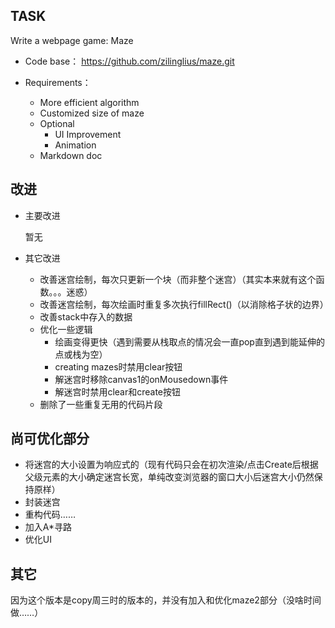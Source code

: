 ## **TASK**

Write a webpage game: Maze

+ Code base：
https://github.com/zilinglius/maze.git

+ Requirements：
  + More efficient algorithm
  + Customized size of maze
  + Optional
    + UI Improvement
    + Animation
  + Markdown doc

## **改进**

+ 主要改进
  
  暂无

+ 其它改进
  + 改善迷宫绘制，每次只更新一个块（而非整个迷宫）（其实本来就有这个函数。。。迷惑）
  + 改善迷宫绘制，每次绘画时重复多次执行fillRect()（以消除格子状的边界）
  + 改善stack中存入的数据
  + 优化一些逻辑
    + 绘画变得更快（遇到需要从栈取点的情况会一直pop直到遇到能延伸的点或栈为空）
    + creating mazes时禁用clear按钮
    + 解迷宫时移除canvas1的onMousedown事件
    + 解迷宫时禁用clear和create按钮
  + 删除了一些重复无用的代码片段

## **尚可优化部分**

+ 将迷宫的大小设置为响应式的（现有代码只会在初次渲染/点击Create后根据父级元素的大小确定迷宫长宽，单纯改变浏览器的窗口大小后迷宫大小仍然保持原样）
+ 封装迷宫
+ 重构代码……
+ 加入A*寻路
+ 优化UI

## **其它**

因为这个版本是copy周三时的版本的，并没有加入和优化maze2部分（没啥时间做……）